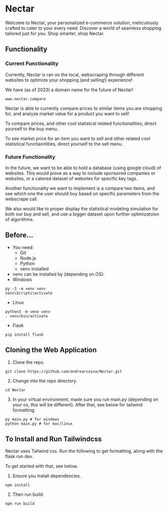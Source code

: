# Nectar
Welcome to Nectar, your personalized e-commerce solution, meticulously crafted to cater to your every need. Discover a world of seamless shopping tailored just for you. Shop smarter, shop Nectar.

## Functionality
### Current Functionality
Currently, Nectar is ran on the local, webscraping through different websites to optimize your shopping (and selling!) experience!

We have (as of 2023) a domain name for the future of Nectar! 

```www.nectar.compare```

Nectar is able to currently compare prices to similar items you are shopping for, and analyze market value for a product you want to sell!

To compare prices, and other cool statistcal related functionalities, direct yourself to the buy menu.

To see market price for an item you want to sell and other related cool statistical functiaonlities, direct yourself to the sell menu.

### Future Functionality
In the future, we want to be able to hold a database (using google cloud) of websites. This would prove as a way to include sponsored companies or websites, or a catered dataset of websites for specific key tags.

Another functionality we want to implement is a compare two items, and see which one the user should buy based on specific parameters from the webscrape call. 

We also would like to proper display the statistical modeling simulation for both our buy and sell, and use a bigger dataset upon further optimizatoion of algorithms. 

## Before...
- You need:
    - Git
    - Node.js
    - Python
    - venv installed
- venv can be installed by (depending on OS):
- Windows
```
py -3 -m venv venv
venv\Scripts\activate
```
- Linux
```
python3 -m venv venv
. venv/bin/activate 
```
- Flask
```
pip install flask
```

## Cloning the Web Application
1. Clone the repo.
```
git clone https://github.com/andrearcaina/Nectar.git
```
2. Change into the repo directory.
```
cd Nectar
```
3. In your virtual environment, made sure you run main.py (depending on your os, this will be different). After that, see below for tailwind formatting.
```
py main.py # for windows
python main.py # for mac/linux
```


## To Install and Run Tailwindcss

Nectar uses Tailwind css. Run the following to get formatting, along with the flask run dev.

To get started with that, see below.

1. Ensure you install dependencies.
```
npm install
```
2. Then run build.
```
npm run build
```
